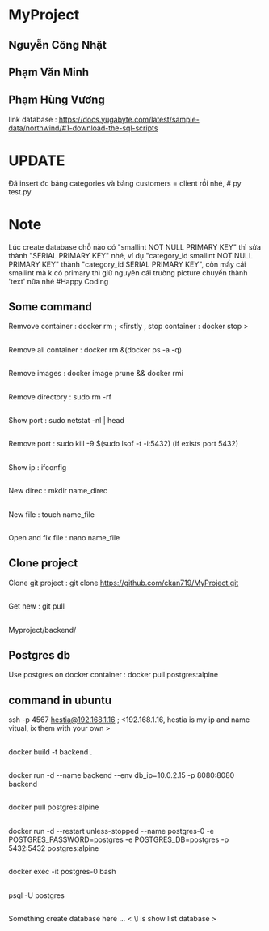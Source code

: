 # MyProject
 ## Nguyễn Công Nhật
 ## Phạm Văn Minh
 ## Phạm Hùng Vương

 link database : https://docs.yugabyte.com/latest/sample-data/northwind/#1-download-the-sql-scripts
##
# UPDATE
Đã insert đc bảng categories và bảng customers = client rồi nhé, # py test.py
##
# Note
Lúc create database chỗ nào có "smallint NOT NULL PRIMARY KEY" thì sửa thành "SERIAL PRIMARY KEY" nhé, 
ví dụ "category_id smallint NOT NULL PRIMARY KEY" thành "category_id SERIAL PRIMARY KEY",
còn mấy cái smallint mà k có primary thì giữ nguyên
cái trường picture chuyển thành 'text' nữa nhé
#Happy Coding
##
## Some command
 Remvove container : docker rm <id or name> ; <firstly , stop container : docker stop <id or name> >
 ##
 Remove all container : docker rm &(docker ps -a -q)
 ##
 Remove images : docker image prune  && docker rmi <id or name>
 ##
 Remove directory : sudo rm -rf <name direc>
 ##
 Show port : sudo netstat -nl | head
 ##
 Remove port : sudo kill -9 $(sudo lsof -t -i:5432) (if exists port 5432)
 ##
 Show ip : ifconfig
 ##
 New direc : mkdir name_direc
 ##
 New file : touch name_file
 ##
 Open and fix file : nano name_file
 ##


## Clone project

 Clone git project : git clone https://github.com/ckan719/MyProject.git
 ##
 Get new : git pull
 ##
 Myproject/backend/

## Postgres db
 Use postgres on docker container : docker pull postgres:alpine
 

## command in ubuntu
 ssh -p 4567 hestia@192.168.1.16 ; <192.168.1.16, hestia is my ip and name vitual, ix them with your own >
 ##
 docker build -t backend .
 ##
 docker run -d --name backend --env db_ip=10.0.2.15 -p 8080:8080 backend
 ##
 docker pull postgres:alpine
 ##
 docker run -d --restart unless-stopped --name postgres-0 -e POSTGRES_PASSWORD=postgres -e POSTGRES_DB=postgres -p 5432:5432 postgres:alpine
 ##
 docker exec -it postgres-0 bash
 ##
 psql -U postgres
 ##
 Something create database here ... < \l is show list database >
 ##




